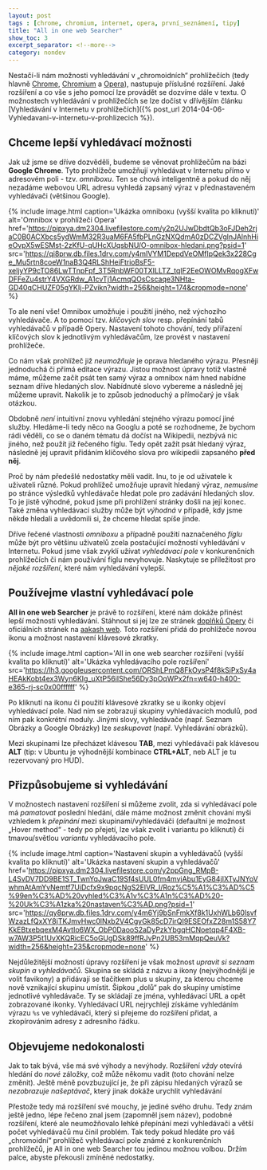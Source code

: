 ```yaml
---
layout: post
tags : [chrome, chromium, internet, opera, první_seznámení, tipy]
title: "All in one web Searcher"
show_toc: 3
excerpt_separator: <!--more-->
category: nondev
---
```


Nestačí-li nám možnosti vyhledávání v „chromoidních“ prohlížečích (tedy hlavně [Chrome](/tag/chrome "Entries tagged with: Chrome"), [Chromium](/tag/chromium "Entries tagged with: Chromium") a [Opera](/tag/opera "Entries tagged with: Opera")), nastupuje příslušné rozšíření. Jaké rozšíření a co vše s jeho pomocí lze provádět se dozvíme dále v textu. O možnostech vyhledávání v prohlížečích se lze dočíst v dřívějším článku [Vyhledávání v Internetu v prohlížečích]({% post_url 2014-04-06-Vyhledavani-v-internetu-v-prohlizecich %}).

<!--more-->

## Chceme lepší vyhledávací možnosti

Jak už jsme se dříve dozvěděli, budeme se věnovat prohlížečům na bázi **Google Chrome**. Tyto prohlížeče umožňují vyhledávat v Internetu přímo v adresovém poli - tzv. _omniboxu_. Ten se chová inteligentně a pokud do něj nezadáme webovou URL adresu vyhledá zapsaný výraz v přednastaveném vyhledávači (většinou Google).

{% include image.html
    caption='Ukázka omniboxu (vyšší kvalita po kliknutí)'
    alt='Omnibox v prohlížeči Opera'
    href='https://pipxya.dm2304.livefilestore.com/y2p2UJwDbdtQb3oFJDeh2rjaC0B0ACXbcs5ydWmM32R3uaM6FA5fbPLnGzNXQdmA0zDCZVglnJAlnhHieOvpX5wESMst-2zKfU-qUHcXUqsbNU/O-omnibox-hledani.png?psid=1'
    src='https://qi8prw.db.files.1drv.com/y4mIVYM1DepdVeOMfIpQek3x228Cge_Mu5rtn8coeW1naB3Q4RLShHeiFtrioBsF5-xeljyYP9cTO86LwTTnpFpf_3T5RnbWF00TXILLTZ_tqIF2EeOWOMvRqogXFwDFFeZu4strY4VXGRdw_A1cvTj1AcmqQOsCscaqe3NHta-GD40qCHUZF05gYKIj-PZvikn?width=256&height=174&cropmode=none'
%}

To ale není vše! Omnibox umožňuje i použití jiného, než výchozího vyhledávače. A to pomocí tzv. _klíčových slov_ resp. přepínání tabů vyhledávačů v případě Opery. Nastavení tohoto chování, tedy přiřazení klíčových slov k jednotlivým vyhledávačům, lze provést v nastavení prohlížeče.

Co nám však prohlížeč již _neumožňuje_ je oprava hledaného výrazu. Přesněji jednoduchá či přímá editace výrazu. Jistou možnost úpravy totiž vlastně máme, můžeme začít psát ten samý výraz a omnibox nám hned nabídne seznam dříve hledaných slov. Nabídnuté slovo vybereme a následně jej můžeme upravit. Nakolik je to způsob jednoduchý a přímočarý je však otázkou.

Obdobně _není_ intuitivní znovu vyhledání stejného výrazu pomocí jiné služby. Hledáme-li tedy něco na Googlu a poté se rozhodneme, že bychom rádi věděli, co se o daném tématu dá dočíst na Wikipedii, nezbývá nic jiného, než použít již řečeného fíglu. Tedy opět zažít psát hledaný výraz, následně jej upravit přidáním klíčového slova pro wikipedii zapsaného **před něj**.

Proč by nám předešlé nedostatky měli vadit. Inu, to je od uživatele k uživateli různé. Pokud prohlížeč umožňuje upravit hledaný výraz, _nemusíme_ po stránce výsledků vyhledávače hledat pole pro zadávání hledaných slov. To je jistě výhodné, pokud jsme při prohlížení stránky došli na její konec. Také změna vyhledávací služby může být _výhodná_ v případě, kdy jsme někde hledali a uvědomili si, že chceme hledat spíše jinde.

Dříve řečené vlastnosti _omniboxu_ a případně použití naznačeného _fíglu_ může být pro většinu uživatelů zcela postačující možností vyhledávání v Internetu. Pokud jsme však zvyklí užívat _vyhledávací pole_ v konkurenčních prohlížečích či nám používání fíglu nevyhovuje. Naskytuje se příležitost pro _nějaké rozšíření_, které nám vyhledávání vylepší.

## Používejme vlastní vyhledávací pole

**All in one web Searcher** je právě to rozšíření, které nám dokáže přinést lepší možnosti vyhledávání. Stáhnout si jej lze ze stránek [doplňků Opery](https://addons.opera.com/cs/extensions/details/all-in-one-web-searcher/?display=en "Stránka doplňku All in one web Searcher pro prohlížeč Opera") či oficiálních stránek na [aakash web](http://www.aakashweb.com/browsers/all-in-one-web-searcher/ "Oficiální stránky rozšíření All in one web Searcher"). Toto rozšíření přidá do prohlížeče novou ikonu a možnost nastavení klávesové zkratky.

{% include image.html
    caption='All in one web searcher‎ rozšíření (vyšší kvalita po kliknutí)'
    alt='Ukázka vyhledávacího pole rozšíření'
    src='https://lh3.googleusercontent.com/ORShLPmQ8FkOysP4f8kSjPxSy4aHEAkKobt4ex3Wyn6KIg_uXtP56iIShe56Dy3pOqWPx2fn=w640-h400-e365-rj-sc0x00ffffff'
%}

Po kliknutí na ikonu či použití klávesové zkratky se u ikonky objeví vyhledávací pole. Nad ním se zobrazují skupiny vyhledávacích modulů, pod ním pak konkrétní moduly. Jinými slovy, vyhledávače (např. Seznam Obrázky a Google Obrázky) lze _seskupovat_ (např. Vyhledávání obrázků).

Mezi skupinami lze přecházet klávesou **TAB**, mezi vyhledávači pak klávesou **ALT** (tip: v Ubuntu je výhodnější kombinace **CTRL+ALT**, neb ALT je tu rezervovaný pro HUD).

## Přizpůsobujeme si vyhledávání

V možnostech nastavení rozšíření si můžeme zvolit, zda si vyhledávací pole má _pamatovat_ poslední hledání, dále máme možnost změnit chování myši vzhledem k _přepínání_ mezi skupinami/vyhledáváči (defaultní je možnost „Hover method“ - tedy po přejetí, lze však zvolit i variantu po kliknutí) či tmavou/světlou _variantu_ vyhledávacího pole.

{% include image.html
    caption='Nastavení skupin a vyhledávačů (vyšší kvalita po kliknutí)'
    alt='Ukázka nastavení skupin a vyhledávačů'
    href='https://pipxya.dm2304.livefilestore.com/y2ppGng_RMpB-L4SvDV7DD9BE1ST_TwnYqJwaC19Sf4sUUL0fm4mvjAbu1EyG84jIXTyJNYoVwhmAtAmYvNemtf7UiDcfx9x9pqcNgS2ElVR_I/Roz%C5%A1%C3%AD%C5%99en%C3%AD%20vyhled%C3%A1v%C3%A1n%C3%AD%20-%20Uk%C3%A1zka%20nastaven%C3%AD.png?psid=1'
    src='https://qy8prw.db.files.1drv.com/y4m6Yj9bSnFmkXf8k1UxhWLb60lsvfWzazLfQxXY8jTKJmvHwc0lNxb2V4CgyGk85cD7irQI9ESEOfxZ28m1S58Y7KkEBtxebqexM4AvtIo6WX_ObP0DaooS2aDyPzkYbgqHCNoetqp4F4XB-w7AW3P5t1UvXKQRicEC5oGUgDSk89ffRJvPn2UB53mMqpQeuVk?width=256&height=235&cropmode=none'
%}

Nejdůležitější možností úpravy rozšíření je však možnost _upravit si seznam skupin a vyhledávačů_. Skupina se skládá z názvu a ikony (nejvýhodnější je volit favikony) a přidávají se tlačítkem plus u skupiny, za kterou chceme nově vznikající skupinu umístit. Šipkou „dolů“ pak do skupiny umístíme jednotlivé vyhledávače. Ty se skládají ze jména, vyhledávací URL a opět zobrazované ikonky. Vyhledávací URL nejrychleji získáme vyhledáním výrazu `%s` ve vyhledávači, který si přejeme do rozšíření přidat, a zkopírováním adresy z adresního řádku.

## Objevujeme nedokonalosti

Jak to tak bývá, vše má své výhody a nevýhody. Rozšíření _vždy_ otevírá hledání do _nové_ záložky, což může někomu vadit (toto chování nelze změnit). Ještě méně povzbuzující je, že při zápisu hledaných výrazů se _nezobrazuje našeptávač_, který jinak dokáže urychlit vyhledávání

Přestože tedy má rozšíření své mouchy, je jediné svého druhu. Tedy znám ještě jedno, lépe řečeno znal jsem (zapomněl jsem název), podobné rozšíření, které ale neumožňovalo lehké přepínání mezi vyhledávači a větší počet vyhledávačů mu činil problém. Tak tedy pokud hledáte pro váš „chromoidní“ prohlížeč vyhledávací pole známé z konkurenčních prohlížečů, je All in one web Searcher tou jedinou možnou volbou. Držím palce, abyste překousli zmíněné nedostatky.
